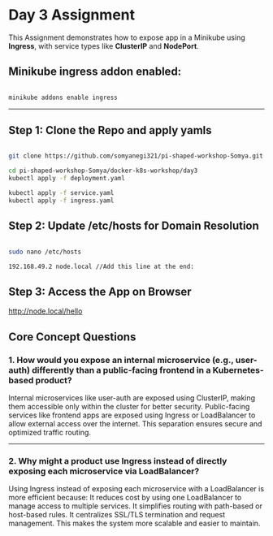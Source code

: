 # Day 3 Assignment
 
This Assignment demonstrates how to expose app in a Minikube  using **Ingress**, with service types like **ClusterIP** and  **NodePort**.


##  Minikube ingress addon enabled:
 
```bash

minikube addons enable ingress

```

---
 
## Step 1: Clone the Repo and apply yamls
 
```bash

git clone https://github.com/somyanegi321/pi-shaped-workshop-Somya.git

cd pi-shaped-workshop-Somya/docker-k8s-workshop/day3
kubectl apply -f deployment.yaml

kubectl apply -f service.yaml
kubectl apply -f ingress.yaml

```
 
## Step 2: Update /etc/hosts for Domain Resolution
 
```bash

sudo nano /etc/hosts

192.168.49.2 node.local //Add this line at the end:

```
 
## Step 3: Access the App on Browser

http://node.local/hello
 
## Core Concept Questions
 
### 1. How would you expose an internal microservice (e.g., user-auth) differently than a public-facing frontend in a Kubernetes-based product?

Internal microservices like user-auth are exposed using ClusterIP, making them accessible only within the cluster for better security. Public-facing services like frontend apps are exposed using Ingress or LoadBalancer to allow external access over the internet. This separation ensures secure and optimized traffic routing.
 
---
 
### 2. Why might a product use Ingress instead of directly exposing each microservice via LoadBalancer?
 
Using Ingress instead of exposing each microservice with a LoadBalancer is more efficient because:
It reduces cost by using one LoadBalancer to manage access to multiple services.
It simplifies routing with path-based or host-based rules.
It centralizes SSL/TLS termination and request management.
This makes the system more scalable and easier to maintain.
 
 
